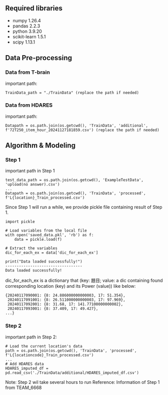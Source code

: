 ## Required libraries
- numpy                     1.26.4
- pandas                    2.2.3      
- python                    3.9.20 
- scikit-learn              1.5.1
- scipy                     1.13.1

## Data Pre-processing
### Data from T-brain
important path:
```{python}
TrainData_path = "./TrainData" (replace the path if needed)
```
### Data from HDARES
important path:
```{python}
Datapath = os.path.join(os.getcwd(), 'TrainData', 'additional', f'72T250_item_hour_20241127181859.csv') (replace the path if needed)
```

## Algorithm & Modeling
### Step 1
important path in Step 1 
```{python}
test_data_path = os.path.join(os.getcwd(), 'ExampleTestData', 'upload(no answer).csv')
...
Datapath = os.path.join(os.getcwd(), 'TrainData', 'processed', f'L{location}_Train_processed.csv')
```
Since Step 1 will run a while, we provide pickle file containing result of Step 1.
```{python}
import pickle

# Load variables from the local file
with open('saved_data.pkl', 'rb') as f:
    data = pickle.load(f)

# Extract the variables
dic_for_each_ex = data['dic_for_each_ex']

print("Data loaded successfully!")
----------------------------------
Data loaded successfully!
```
dic_for_each_ex is a dictionary that (key: 題目; value: a dic containing found corresponding location (key) and its Power (value))
like below:
```{python}
{20240117090001: {8: 24.886000000000003, 17: 51.354},
 20240117091001: {8: 26.511000000000003, 17: 97.969},
 20240117092001: {8: 31.68, 17: 141.77100000000002},
 20240117093001: {8: 37.409, 17: 49.427},
...}
```

### Step 2
important path in Step 2:
```{python}
# Load the current location's data
path = os.path.join(os.getcwd(), 'TrainData', 'processed', f'L{locationcode}_Train_processed.csv')
...
# Add HDARES data
HDARES_imputed_df = pd.read_csv('./TrainData/additional/HDARES_imputed_df.csv')
```
Note: Step 2 wil take several hours to run
Reference: Information of Step 1 from TEAM_6668






